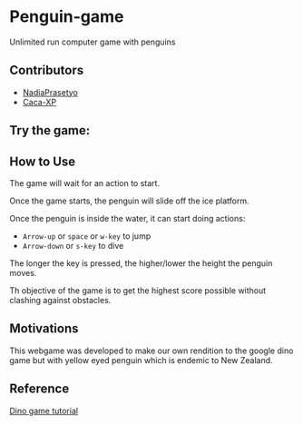 # Penguin-game

Unlimited run computer game with penguins

## Contributors
- [NadiaPrasetyo](https://github.com/NadiaPrasetyo)
- [Caca-XP](https://github.com/Caca-XP)

## Try the game:

<!-- Link to game -->

## How to Use
The game will wait for an action to start.

Once the game starts, the penguin will slide off the ice platform.

Once the penguin is inside the water, it can start doing actions:

- `Arrow-up` or `space` or `w-key` to jump
- `Arrow-down` or `s-key` to dive

The longer the key is pressed, the higher/lower the height the penguin moves.

Th objective of the game is to get the highest score possible without clashing against obstacles.

## Motivations
This webgame was developed to make our own rendition to the google dino game but with yellow eyed penguin which is endemic to New Zealand.


## Reference

[Dino game tutorial](https://www.youtube.com/watch?v=ooru4pyEv1I)
